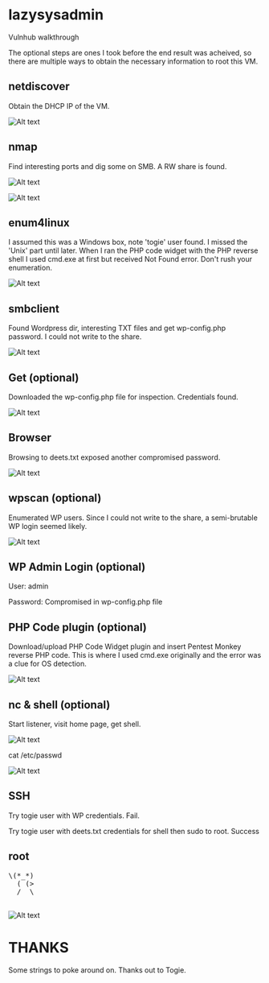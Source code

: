 # lazysysadmin
Vulnhub walkthrough

The optional steps are ones I took before the end result was acheived, so there are multiple ways to obtain the necessary information to root this VM.



## netdiscover

Obtain the DHCP IP of the VM.

![Alt text](./netdiscover.png?raw=true)



## nmap

Find interesting ports and dig some on SMB. A RW share is found.

![Alt text](./nmap.png?raw=true)

![Alt text](./enum-smb.png?raw=true)



## enum4linux

I assumed this was a Windows box, note 'togie' user found. I missed the 'Unix' part until later. When I ran the PHP code widget with the PHP reverse shell I used cmd.exe at first but received Not Found error. Don't rush your enumeration.

![Alt text](./enum4linux.png?raw=true)



## smbclient

Found Wordpress dir, interesting TXT files and get wp-config.php password. I could not write to the share.

![Alt text](./smbclient.png?raw=true)



## Get (optional)

Downloaded the wp-config.php file for inspection. Credentials found.

![Alt text](./wp-config.png?raw=true)



## Browser

Browsing to deets.txt exposed another compromised password.

![Alt text](./deets.png?raw=true)



## wpscan (optional)

Enumerated WP users. Since I could not write to the share, a semi-brutable WP login seemed likely.

![Alt text](./wpscan.png?raw=true)



## WP Admin Login (optional)

User: admin

Password: Compromised in wp-config.php file



## PHP Code plugin (optional)

Download/upload PHP Code Widget plugin and insert Pentest Monkey reverse PHP code. This is where I used cmd.exe originally and the error was a clue for OS detection.

![Alt text](./widget.png?raw=true)



## nc & shell (optional)

Start listener, visit home page, get shell.

![Alt text](./shell.png?raw=true)

cat /etc/passwd

![Alt text](./etcpasswd.png?raw=true)



## SSH

Try togie user with WP credentials. Fail.

Try togie user with deets.txt credentials for shell then sudo to root. Success


## root

<html><pre>
\(*_*)
  ( (>
  /  \
  </pre></html>

![Alt text](./rooted.png?raw=true)



# THANKS

Some strings to poke around on. Thanks out to Togie.
